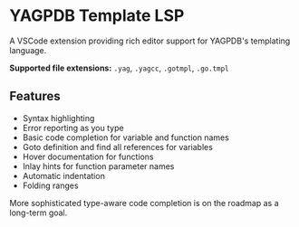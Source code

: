 # YAGPDB Template LSP

A VSCode extension providing rich editor support for YAGPDB's templating language.

**Supported file extensions:** `.yag`, `.yagcc`, `.gotmpl`, `.go.tmpl`

## Features

- Syntax highlighting
- Error reporting as you type
- Basic code completion for variable and function names
- Goto definition and find all references for variables
- Hover documentation for functions
- Inlay hints for function parameter names
- Automatic indentation
- Folding ranges

More sophisticated type-aware code completion is on the roadmap as a long-term goal.
